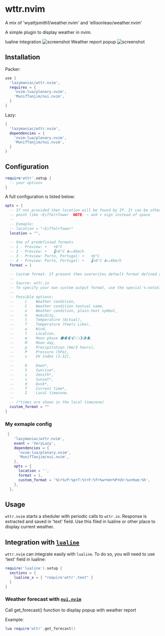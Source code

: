 # wttr.nvim

A mix of 'wyattjsmith1/weather.nvim' and 'ellisonleao/weather.nvim'

A simple plugin to display weather in nvim.

lualine integration
![screenshot](https://github.com/lazymaniac/wttr.nvim/blob/main/example/lualine.jpg)
Weather report popup
![screenshot](https://github.com/lazymaniac/wttr.nvim/blob/main/example/popup.jpg)

## Installation

Packer:

```lua
use {
  'lazymaniac/wttr.nvim',
  requires = {
    'nvim-lua/plenary.nvim',
    'MunifTanjim/nui.nvim',
  }
}
```

Lazy:

```lua
{
  'lazymaniac/wttr.nvim',
  dependencies = {
    'nvim-lua/plenary.nvim',
    'MunifTanjim/nui.nvim',
  }
}
```

## Configuration

```lua
require'wttr'.setup {
  -- your options
}
```

A full configuration is listed below:

```lua
opts = {
  -- If not provided then location will be found by IP. It can be other location
  -- point like ~Eiffel+Tower  NOTE: ~ and + sign instead of space
  -- 
  -- Exmaple:
  -- location = "~Eiffel+Tower"
  location = "",
 
  -- One of predefinied formats
  -- 1 - Preview: ☀️   +6°C
  -- 2 - Preview: ☀️   🌡️+6°C 🌬️↓4km/h
  -- 3 - Preview: Porto, Portugal: ☀️   +6°C
  -- 4 - Preview: Porto, Portugal: ☀️   🌡️+6°C 🌬️↓4km/h
  format = 1

  -- Custom format. If present then overwrites default format defined above
  --
  -- Source: wttr.in
  -- To specify your own custom output format, use the special %-notation:
  --
  -- Possible options:
  --     c    Weather condition,
  --     C    Weather condition textual name,
  --     x    Weather condition, plain-text symbol,
  --     h    Humidity,
  --     t    Temperature (Actual),
  --     f    Temperature (Feels Like),
  --     w    Wind,
  --     l    Location,
  --     m    Moon phase 🌑🌒🌓🌔🌕🌖🌗🌘,
  --     M    Moon day,
  --     p    Precipitation (mm/3 hours),
  --     P    Pressure (hPa),
  --     u    UV index (1-12),
  --
  --     D    Dawn*,
  --     S    Sunrise*,
  --     z    Zenith*,
  --     s    Sunset*,
  --     d    Dusk*,
  --     T    Current time*,
  --     Z    Local timezone.
  --
  -- (*times are shown in the local timezone)
  custom_format = ""
}
```

### My exmaple config

```lua
 {
    'lazymaniac/wttr.nvim',
    event = 'VeryLazy',
    dependencies = {
      'nvim-lua/plenary.nvim',
      'MunifTanjim/nui.nvim',
    },
    opts = {
      location = '',
      format = 1,
      custom_format = '%C+%cP:%p+T:%t+F:%f+%w+%m+%P+UV:%u+Hum:%h',
    },
  },
```

## Usage

`wttr.nvim` starts a sheduler with periodic calls to `wttr.in`. Response is
extracted and saved in 'text' field. Use this filed in lualine or other place
to display current weather.

## Integration with [`lualine`](https://github.com/nvim-lualine/lualine.nvim)

`wttr.nvim` can integrate easily with `lualine`. To do so, you will need to use
'text' field in lualine:

```lua
require('lualine').setup {
  sections = {
    lualine_x = { "require'wttr'.text" }
  }
}
```

### Weather forecast with [`nui.nvim`](https://github.com/MunifTanjim/nui.nvim)

Call get_forecast() function to display popup with weather report

Example:

```lua
lua require'wttr'.get_forecast()
```
